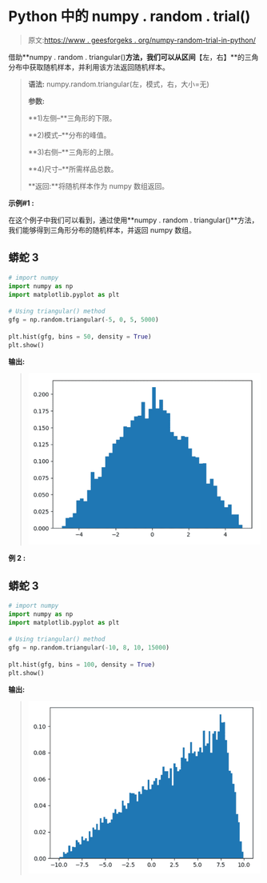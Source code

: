 # Python 中的 numpy . random . trial()

> 原文:[https://www . geesforgeks . org/numpy-random-trial-in-python/](https://www.geeksforgeeks.org/numpy-random-triangular-in-python/)

借助**numpy . random . triangular()**方法，我们可以从区间**【左，右】**的三角分布中获取随机样本，并利用该方法返回随机样本。

> **语法:** numpy.random.triangular(左，模式，右，大小=无)
> 
> **参数:**
> 
> **1)左侧–**三角形的下限。
> 
> **2)模式–**分布的峰值。
> 
> **3)右侧–**三角形的上限。
> 
> **4)尺寸–**所需样品总数。
> 
> **返回:**将随机样本作为 numpy 数组返回。

**示例#1 :**

在这个例子中我们可以看到，通过使用**numpy . random . triangular()**方法，我们能够得到三角形分布的随机样本，并返回 numpy 数组。

## 蟒蛇 3

```py
# import numpy
import numpy as np
import matplotlib.pyplot as plt

# Using triangular() method
gfg = np.random.triangular(-5, 0, 5, 5000)

plt.hist(gfg, bins = 50, density = True)
plt.show()
```

**输出:**

> ![](img/1c30da6dbdd0bda004ba48f9bd302920.png)

**例 2 :**

## 蟒蛇 3

```py
# import numpy
import numpy as np
import matplotlib.pyplot as plt

# Using triangular() method
gfg = np.random.triangular(-10, 8, 10, 15000)

plt.hist(gfg, bins = 100, density = True)
plt.show()
```

**输出:**

> ![](img/12d5c29d9931e051ea925905bc37705c.png)